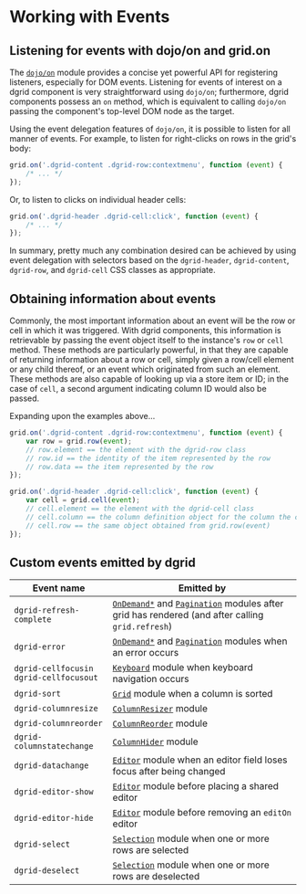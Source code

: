 # Working with Events

## Listening for events with dojo/on and grid.on

The [`dojo/on`](http://dojotoolkit.org/reference-guide/dojo/on.html) module provides a
concise yet powerful API for registering listeners, especially for DOM events.
Listening for events of interest on a dgrid component is very straightforward using `dojo/on`;
furthermore, dgrid components possess an `on` method, which is equivalent to calling `dojo/on`
passing the component's top-level DOM node as the target.

Using the event delegation features of `dojo/on`, it is possible to listen for
all manner of events.  For example, to listen for right-clicks on rows in the
grid's body:

```js
grid.on('.dgrid-content .dgrid-row:contextmenu', function (event) {
    /* ... */
});
```

Or, to listen to clicks on individual header cells:

```js
grid.on('.dgrid-header .dgrid-cell:click', function (event) {
    /* ... */
});
```

In summary, pretty much any combination desired can be achieved by using
event delegation with selectors based on the `dgrid-header`, `dgrid-content`,
`dgrid-row`, and `dgrid-cell` CSS classes as appropriate.

## Obtaining information about events

Commonly, the most important information about an event will be the row or cell
in which it was triggered.  With dgrid components, this information is
retrievable by passing the event object itself to the instance's `row` or
`cell` method.  These methods are particularly powerful, in that they are
capable of returning information about a row or cell, simply given a row/cell
element or any child thereof, or an event which originated from such an element.
These methods are also capable of looking up via a store item or ID; in the case
of `cell`, a second argument indicating column ID would also be passed.

Expanding upon the examples above...

```js
grid.on('.dgrid-content .dgrid-row:contextmenu', function (event) {
    var row = grid.row(event);
    // row.element == the element with the dgrid-row class
    // row.id == the identity of the item represented by the row
    // row.data == the item represented by the row
});

grid.on('.dgrid-header .dgrid-cell:click', function (event) {
    var cell = grid.cell(event);
    // cell.element == the element with the dgrid-cell class
    // cell.column == the column definition object for the column the cell is within
    // cell.row == the same object obtained from grid.row(event)
});
```

## Custom events emitted by dgrid

Event name|Emitted by
-----|-----
`dgrid-refresh-complete`|[`OnDemand*`](../components/core-components/OnDemandList-and-OnDemandGrid.md#events) and [`Pagination`](../components/extensions/Pagination.md#events) modules after grid has rendered (and after calling `grid.refresh`)
`dgrid-error`|[`OnDemand*`](../components/core-components/OnDemandList-and-OnDemandGrid.md#events) and [`Pagination`](../components/extensions/Pagination.md#events) modules when an error occurs
`dgrid-cellfocusin`<br>`dgrid-cellfocusout`|[`Keyboard`](../components/mixins/Keyboard.md#events) module when keyboard navigation occurs
`dgrid-sort`|[`Grid`](../components/core-components/Grid.md#events) module when a column is sorted
`dgrid-columnresize`|[`ColumnResizer`](../components/extensions/ColumnResizer.md#events) module
`dgrid-columnreorder`|[`ColumnReorder`](../components/extensions/ColumnReorder.md#events) module
`dgrid-columnstatechange`|[`ColumnHider`](../components/extensions/ColumnHider.md#events) module
`dgrid-datachange`|[`Editor`](../components/mixins/Editor.md#events) module when an editor field loses focus after being changed
`dgrid-editor-show`|[`Editor`](../components/mixins/Editor.md#events) module before placing a shared editor
`dgrid-editor-hide`|[`Editor`](../components/mixins/Editor.md#events) module before removing an `editOn` editor
`dgrid-select`|[`Selection`](../components/mixins/Selection.md#events) module when one or more rows are selected
`dgrid-deselect`|[`Selection`](../components/mixins/Selection.md#events) module when one or more rows are deselected
